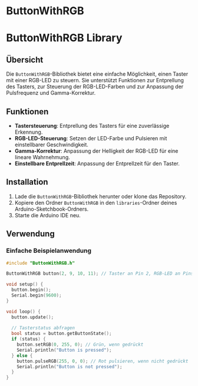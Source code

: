 # ButtonWithRGB
 
# ButtonWithRGB Library

## Übersicht

Die `ButtonWithRGB`-Bibliothek bietet eine einfache Möglichkeit, einen Taster mit einer RGB-LED zu steuern. Sie unterstützt Funktionen zur Entprellung des Tasters, zur Steuerung der RGB-LED-Farben und zur Anpassung der Pulsfrequenz und Gamma-Korrektur.

## Funktionen

- **Tastersteuerung**: Entprellung des Tasters für eine zuverlässige Erkennung.
- **RGB-LED-Steuerung**: Setzen der LED-Farbe und Pulsieren mit einstellbarer Geschwindigkeit.
- **Gamma-Korrektur**: Anpassung der Helligkeit der RGB-LED für eine lineare Wahrnehmung.
- **Einstellbare Entprellzeit**: Anpassung der Entprellzeit für den Taster.

## Installation

1. Lade die `ButtonWithRGB`-Bibliothek herunter oder klone das Repository.
2. Kopiere den Ordner `ButtonWithRGB` in den `libraries`-Ordner deines Arduino-Sketchbook-Ordners.
3. Starte die Arduino IDE neu.

## Verwendung

### Einfache Beispielanwendung

```cpp
#include "ButtonWithRGB.h"

ButtonWithRGB button(2, 9, 10, 11); // Taster an Pin 2, RGB-LED an Pins 9, 10, 11

void setup() {
  button.begin();
  Serial.begin(9600);
}

void loop() {
  button.update();
  
  // Tasterstatus abfragen
  bool status = button.getButtonState();
  if (status) {
    button.setRGB(0, 255, 0); // Grün, wenn gedrückt
    Serial.println("Button is pressed");
  } else {
    button.pulseRGB(255, 0, 0); // Rot pulsieren, wenn nicht gedrückt
    Serial.println("Button is not pressed");
  }
}
